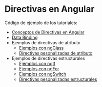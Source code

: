 # Directivas en Angular

Código de ejemplo de los tutoriales:

- [Conceptos de Directivas en Angular](https://chuidiang.org/index.php?title=Directivas_Angular)
- [Data Binding](https://chuidiang.org/index.php?title=Angular_Data_Binding)
- Ejemplos de directivas de atributo
    - [Ejemplos con ngClass](https://chuidiang.org/index.php?title=Angular_ngClass)
    - [Directivas pesonalizadas de atributo](https://chuidiang.org/index.php?title=Directivas_personalizadas_de_atributo_en_Angular)
- Ejemplos de directivas estructurales
    - [Ejemplos con ngIf](https://chuidiang.org/index.php?title=Angular_ngIf)
    - [Ejemplos con ngFor](https://chuidiang.org/index.php?title=Angular_ngFor)
    - [Ejemplos con ngSwitch](https://chuidiang.org/index.php?title=Angular_ngSwitch_ngSwitchCase_y_ngSwitchDefault)
    - [Directivas pesonalizadas estructurales](https://chuidiang.org/index.php?title=Directivas_estructurales_personalizadas_en_Angular)